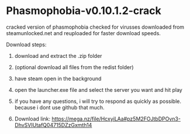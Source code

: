 # Phasmophobia-v0.10.1.2-crack
cracked version of phasmophobia checked for virusses downloaded from steamunlocked.net and reuploaded for faster download speeds.


Download steps:
1. download and extract the .zip folder
2. (optional download all files from the redist folder)
3. have steam open in the background
4. open the launcher.exe file and select the server you want and hit play

5. if you have any questions, i will try to respond as quickly as possible. because i dont use github that much.

6. Download link: https://mega.nz/file/HcxyiLAa#pz5M2FOJtbDPOvn3-DhvSVIUtafQ04715DZzGxmth14
